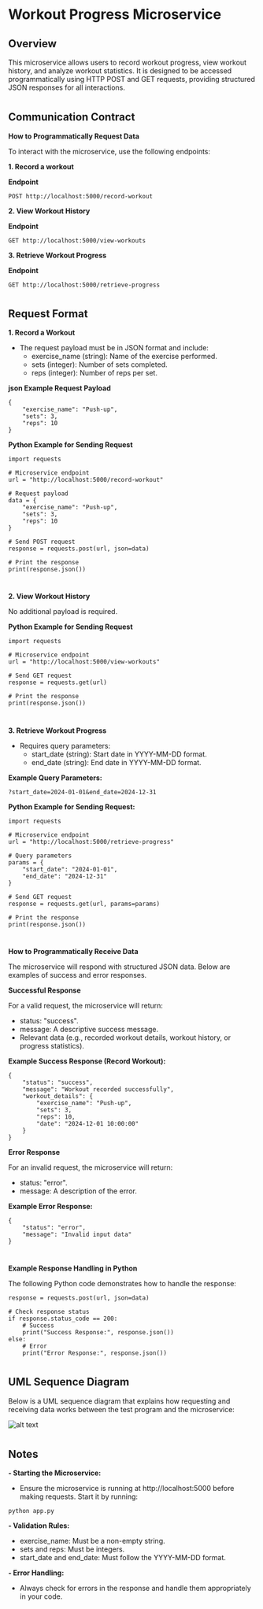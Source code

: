 # **Workout Progress Microservice**

## **Overview**

This microservice allows users to record workout progress, view workout history, and analyze workout statistics. It is designed to be accessed programmatically using HTTP POST and GET requests, providing structured JSON responses for all interactions.


#
## **Communication Contract**

**How to Programmatically Request Data**

To interact with the microservice, use the following endpoints:

**1. Record a workout**

**Endpoint**
```
POST http://localhost:5000/record-workout
```
**2. View Workout History**

**Endpoint**
```
GET http://localhost:5000/view-workouts
```

**3. Retrieve Workout Progress**

**Endpoint**
```
GET http://localhost:5000/retrieve-progress
```
#
## **Request Format**

**1. Record a Workout**
- The request payload must be in JSON format and include:
  - exercise_name (string): Name of the exercise performed.
  - sets (integer): Number of sets completed.
  - reps (integer): Number of reps per set.

**json Example Request Payload**
```
{
    "exercise_name": "Push-up",
    "sets": 3,
    "reps": 10
}
```
**Python Example for Sending Request**
```
import requests

# Microservice endpoint
url = "http://localhost:5000/record-workout"

# Request payload
data = {
    "exercise_name": "Push-up",
    "sets": 3,
    "reps": 10
}

# Send POST request
response = requests.post(url, json=data)

# Print the response
print(response.json())
```
#
**2. View Workout History**

No additional payload is required.

**Python Example for Sending Request**
```
import requests

# Microservice endpoint
url = "http://localhost:5000/view-workouts"

# Send GET request
response = requests.get(url)

# Print the response
print(response.json())
```
#
**3. Retrieve Workout Progress**
- Requires query parameters:
  - start_date (string): Start date in YYYY-MM-DD format.
  - end_date (string): End date in YYYY-MM-DD format.

**Example Query Parameters:**
```
?start_date=2024-01-01&end_date=2024-12-31
```

**Python Example for Sending Request:**
```
import requests

# Microservice endpoint
url = "http://localhost:5000/retrieve-progress"

# Query parameters
params = {
    "start_date": "2024-01-01",
    "end_date": "2024-12-31"
}

# Send GET request
response = requests.get(url, params=params)

# Print the response
print(response.json())
```
#
**How to Programmatically Receive Data**

The microservice will respond with structured JSON data. Below are examples of success and error responses.

**Successful Response**

For a valid request, the microservice will return:

- status: "success".
- message: A descriptive success message.
- Relevant data (e.g., recorded workout details, workout history, or progress statistics).

**Example Success Response (Record Workout):**
```
{
    "status": "success",
    "message": "Workout recorded successfully",
    "workout_details": {
        "exercise_name": "Push-up",
        "sets": 3,
        "reps": 10,
        "date": "2024-12-01 10:00:00"
    }
}
```
**Error Response**

For an invalid request, the microservice will return:

- status: "error".
- message: A description of the error.

**Example Error Response:**
```
{
    "status": "error",
    "message": "Invalid input data"
}
```
#
**Example Response Handling in Python**

The following Python code demonstrates how to handle the response:
```
response = requests.post(url, json=data)

# Check response status
if response.status_code == 200:
    # Success
    print("Success Response:", response.json())
else:
    # Error
    print("Error Response:", response.json())
```
#
## **UML Sequence Diagram**

Below is a UML sequence diagram that explains how requesting and receiving data works between the test program and the microservice:

![alt text](https://github.com/kelvinhskim/CS-361---Assignment-8/blob/main/UML%20Sequence%20Diagram%20-%20Workout%20Tracker.png)

#
## **Notes**

**- Starting the Microservice:**
  - Ensure the microservice is running at http://localhost:5000 before making requests. Start it by running:
```
python app.py
```

**- Validation Rules:**
  - exercise_name: Must be a non-empty string.
  - sets and reps: Must be integers.
  - start_date and end_date: Must follow the YYYY-MM-DD format.

**- Error Handling:**
  - Always check for errors in the response and handle them appropriately in your code.
#
